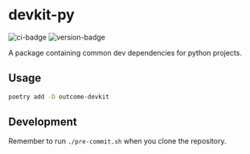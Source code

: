 # devkit-py
![ci-badge](https://github.com/outcome-co/devkit-py/workflows/Checks/badge.svg) ![version-badge](https://img.shields.io/badge/version-3.0.10-brightgreen)

A package containing common dev dependencies for python projects.

## Usage

```sh
poetry add -D outcome-devkit
```

## Development

Remember to run `./pre-commit.sh` when you clone the repository.
